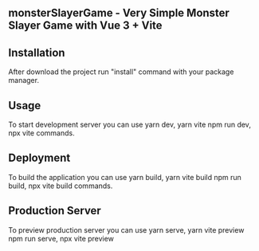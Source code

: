 ## monsterSlayerGame - Very Simple Monster Slayer Game with Vue 3 + Vite 

## Installation

After download the project run "install" command with your package manager.
 
## Usage

To start development server you can use 
yarn dev, yarn vite
npm run dev, npx vite commands.

## Deployment 

To build the application  you can use
yarn build, yarn vite build
npm run build, npx vite build commands.

## Production Server

To preview production server you can use
yarn serve, yarn vite preview
npm run serve, npx vite preview
